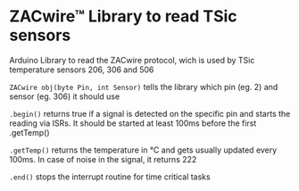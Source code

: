 # ZACwire™ Library to read TSic sensors
Arduino Library to read the ZACwire protocol, wich is used by TSic temperature sensors 206, 306 and 506

`ZACwire obj(byte Pin, int Sensor)` tells the library which pin (eg. 2) and sensor (eg. 306) it should use

`.begin()` returns true if a signal is detected on the specific pin and starts the reading via ISRs. It should be started at least 100ms before the first .getTemp()

`.getTemp()` returns the temperature in °C and gets usually updated every 100ms. In case of noise in the signal, it returns 222

`.end()` stops the interrupt routine for time critical tasks
